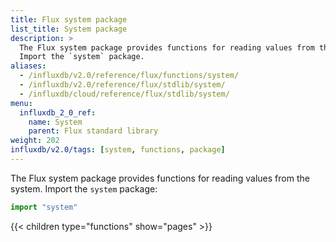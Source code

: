 ```yaml
---
title: Flux system package
list_title: System package
description: >
  The Flux system package provides functions for reading values from the system.
  Import the `system` package.
aliases:
  - /influxdb/v2.0/reference/flux/functions/system/
  - /influxdb/v2.0/reference/flux/stdlib/system/
  - /influxdb/cloud/reference/flux/stdlib/system/
menu:
  influxdb_2_0_ref:
    name: System
    parent: Flux standard library
weight: 202
influxdb/v2.0/tags: [system, functions, package]
---
```


The Flux system package provides functions for reading values from the system.
Import the `system` package:

```js
import "system"
```

{{< children type="functions" show="pages" >}}
